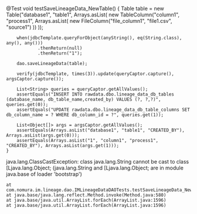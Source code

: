@Test
    void testSaveLineageData_NewTable() {
        Table table = new Table("database1", "table1", Arrays.asList(
                new TableColumn("column1", "process1", Arrays.asList(
                        new FileColumn("file_column1", "file1.csv", "source1")
                ))
        ));

        when(jdbcTemplate.queryForObject(anyString(), eq(String.class), any(), any()))
                .thenReturn(null)
                .thenReturn("1");

        dao.saveLineageData(table);

        verify(jdbcTemplate, times(3)).update(queryCaptor.capture(), argsCaptor.capture());

        List<String> queries = queryCaptor.getAllValues();
        assertEquals("INSERT INTO rawdata.dbo.lineage_data_db_tables (database_name, db_table_name,created_by) VALUES (?, ?,?)", queries.get(0));
        assertEquals("UPDATE rawdata.dbo.lineage_data_db_table_columns SET db_column_name = ? WHERE db_column_id = ?", queries.get(1));

        List<Object[]> args = argsCaptor.getAllValues();
        assertEquals(Arrays.asList("database1", "table1", "CREATED_BY"), Arrays.asList(args.get(0)));
        assertEquals(Arrays.asList("1", "column1", "process1", "CREATED_BY"), Arrays.asList(args.get(1)));
    }







java.lang.ClassCastException: class java.lang.String cannot be cast to class [Ljava.lang.Object; (java.lang.String and [Ljava.lang.Object; are in module java.base of loader 'bootstrap')

	at com.nomura.im.lineage.dao.IMLineageDataDAOTests.testSaveLineageData_NewTable(IMLineageDataDAOTests.java:121)
	at java.base/java.lang.reflect.Method.invoke(Method.java:580)
	at java.base/java.util.ArrayList.forEach(ArrayList.java:1596)
	at java.base/java.util.ArrayList.forEach(ArrayList.java:1596)
